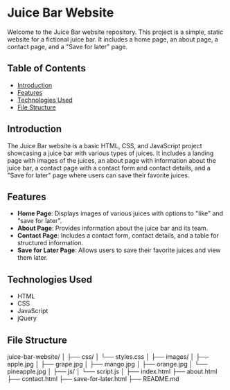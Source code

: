 # Juice Bar Website

Welcome to the Juice Bar website repository. This project is a simple, static website for a fictional juice bar. It includes a home page, an about page, a contact page, and a "Save for later" page.

## Table of Contents

- [Introduction](#introduction)
- [Features](#features)
- [Technologies Used](#technologies-used)
- [File Structure](#file-structure)

## Introduction

The Juice Bar website is a basic HTML, CSS, and JavaScript project showcasing a juice bar with various types of juices. It includes a landing page with images of the juices, an about page with information about the juice bar, a contact page with a contact form and contact details, and a "Save for later" page where users can save their favorite juices.

## Features

- **Home Page**: Displays images of various juices with options to "like" and "save for later".
- **About Page**: Provides information about the juice bar and its team.
- **Contact Page**: Includes a contact form, contact details, and a table for structured information.
- **Save for Later Page**: Allows users to save their favorite juices and view them later.

## Technologies Used

- HTML
- CSS
- JavaScript
- jQuery

## File Structure

juice-bar-website/
│
├── css/
│ └── styles.css
│
├── images/
│ ├── apple.jpg
│ ├── grape.jpg
│ ├── mango.jpg
│ ├── orange.jpg
│ └── pineapple.jpg
│
├── js/
│ └── script.js
│
├── index.html
├── about.html
├── contact.html
├── save-for-later.html
├── README.md
